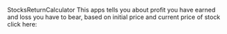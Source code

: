StocksReturnCalculator
This apps tells you about profit you have earned and loss you have to bear, based on initial price and current price of stock click here:
